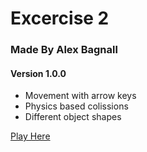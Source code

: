 # **Excercise 2**
### Made By Alex Bagnall
#### **Version 1.0.0**

- Movement with arrow keys
- Physics based colissions
- Different object shapes

[Play Here](https://gd.games/gudu01/ice-blocks](https://gd.games/gudu01/excersice-2))
